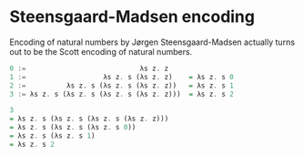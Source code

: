# Steensgaard-Madsen encoding

Encoding of natural numbers by Jørgen Steensgaard-Madsen actually turns out to be the Scott encoding of natural numbers.

```hs
0 :=                            λs z. z
1 :=                   λs z. s (λs z. z)    = λs z. s 0
2 :=          λs z. s (λs z. s (λs z. z))   = λs z. s 1
3 := λs z. s (λs z. s (λs z. s (λs z. z)))  = λs z. s 2

3
= λs z. s (λs z. s (λs z. s (λs z. z)))
= λs z. s (λs z. s (λs z. s 0))
= λs z. s (λs z. s 1)
= λs z. s 2
```
